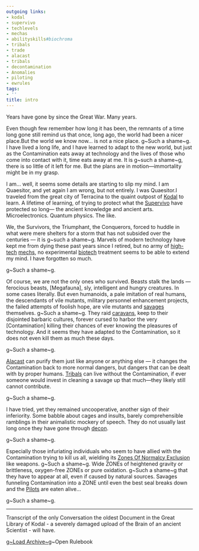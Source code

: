 ```yaml
---
outgoing links:
- kodal
- supervivo
- techlevels
- mechas
- abilityskills#biochroma
- tribals
- trade
- alacast
- tribals
- decontamination
- Anomalies
- piloting
- ewrules
tags:
- ''
title: intro
---
```

Years have gone by since the Great War.
Many years.

Even though few remember how long it has been, the remnants of a time long gone still remind us that once, long ago, the world had been a nicer place.But the world we know now… is not a nice place. g~Such a shame~g. I have lived a long life, and I have learned to adapt to the new world, but just as the Contamination eats away at technology and the lives of those who come into contact with it, time eats away at me.
It is g~such a shame~g, there is so little of it left for me. But the plans are in motion—immortality might be in my grasp.

I am… well, it seems some details are starting to slip my mind. I am Quaesitor, and yet again I am wrong, but not entirely. I was Quaesitor.I traveled from the great city of Terracina to the quaint outpost of [Kodal](kodal) to learn. A lifetime of learning, of trying to protect what the [Supervivo](supervivo) have protected so long— 
the ancient knowledge and ancient arts.
Microelectronics.
Quantum physics.
The like.

We, the Survivors, the Triumphant, the Conquerors, forced to huddle in what were mere shelters for a storm that has not subsided over the centuries — it is g~such a shame~g.
Marvels of modern technology have kept me from dying these past years since I retired, but no army of [high-tech](techlevels) [mechs](mechas), no experimental [biotech](abilityskills#biochroma) treatment seems to be able to extend my mind.
I have forgotten so much.

g~Such a shame~g.

Of course, we are not the only ones who survived. 
Beasts stalk the lands — ferocious beasts, [Megafauna], sly, intelligent and hungry creatures. In some cases literally. But even humanoids, a pale imitation of real humans, the descendants of vile mutants, military personnel enhancement projects, the failed attempts of foolish hope, are vile mutants and [savages](tribals) themselves. g~Such a shame~g.
They raid [caravans](trade), keep to their disjointed barbaric cultures, forever cursed to harbor the very [Contamination]  killing their chances of ever knowing the pleasures of technology.
And it seems they have adapted to the Contamination, so it does not even kill them as much these days. 

g~Such a shame~g.

[Alacast](alacast) can purify them just like anyone or anything else — it changes the Contamination back to more normal dangers, but dangers that can be dealt with by proper humans. [Tribals](tribals) can live without the Contamination, if ever someone would invest in cleaning a savage up that much—they likely still cannot contribute.

g~Such a shame~g.

I have tried, yet they remained uncooperative, another sign of their inferiority. Some babble about cages and insults, barely comprehensible ramblings in their animalistic mockery of speech. They do not usually last long once they have gone through [decon](decontamination).

g~Such a shame~g.

Especially those infuriating individuals who seem to have allied with the Contamination trying to kill us all, wielding its [Zones Of Normalcy Exclusion](Anomalies) like weapons. 
g~Such a shame~g.
Wide ZONEs of heightened gravity or brittleness, oxygen-free ZONEs or pure oxidation. g~Such a shame~g that they have to appear at all, even if caused by natural sources. Savages funneling Contamination into a ZONE until even the best seal breaks down and the [Pilots](piloting) are eaten alive…

g~Such a shame~g.

---
Transcript of the only Conversation the oldest Document in the Great Library of Kodal - a severely damaged
upload of the Brain of an ancient Scientist - will have.

[g~Load Archive~g](ewrules)~Open Rulebook